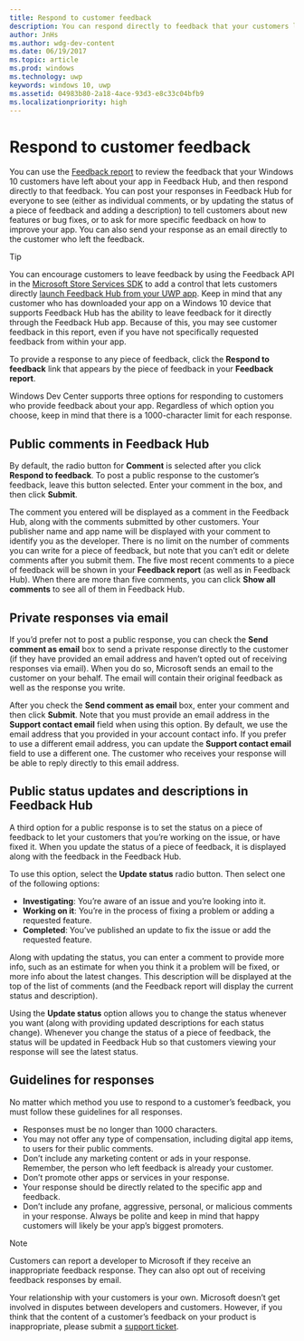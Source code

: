 ```yaml
---
title: Respond to customer feedback
description: You can respond directly to feedback that your customers leave in Feedback Hub.
author: JnHs
ms.author: wdg-dev-content
ms.date: 06/19/2017
ms.topic: article
ms.prod: windows
ms.technology: uwp
keywords: windows 10, uwp
ms.assetid: 04983b80-2a18-4ace-93d3-e8c33c04bfb9
ms.localizationpriority: high
---
```


# Respond to customer feedback

You can use the [Feedback report](feedback-report.md) to review the feedback that your Windows 10 customers have left about your app in Feedback Hub, and then respond directly to that feedback. You can post your responses in Feedback Hub for everyone to see (either as individual comments, or by updating the status of a piece of feedback and adding a description) to tell customers about new features or bug fixes, or to ask for more specific feedback on how to improve your app. You can also send your response as an email directly to the customer who left the feedback.

> [!TIP]
> You can encourage customers to leave feedback by using the Feedback API in the [Microsoft Store Services SDK](http://aka.ms/store-em-sdk) to add a control that lets customers directly [launch Feedback Hub from your UWP app](../monetize/launch-feedback-hub-from-your-app.md). Keep in mind that any customer who has downloaded your app on a Windows 10 device that supports Feedback Hub has the ability to leave feedback for it directly through the Feedback Hub app. Because of this, you may see customer feedback in this report, even if you have not specifically requested feedback from within your app.

To provide a response to any piece of feedback, click the **Respond to feedback** link that appears by the piece of feedback in your **Feedback report**.

Windows Dev Center supports three options for responding to customers who provide feedback about your app. Regardless of which option you choose, keep in mind that there is a 1000-character limit for each response.

## Public comments in Feedback Hub

By default, the radio button for **Comment** is selected after you click **Respond to feedback**. To post a public response to the customer’s feedback, leave this button selected. Enter your comment in the box, and then click **Submit**.

The comment you entered will be displayed as a comment in the Feedback Hub, along with the comments submitted by other customers. Your publisher name and app name will be displayed with your comment to identify you as the developer. There is no limit on the number of comments you can write for a piece of feedback, but note that you can’t edit or delete comments after you submit them. The five most recent comments to a piece of feedback will be shown in your **Feedback report** (as well as in Feedback Hub). When there are more than five comments, you can click **Show all comments** to see all of them in Feedback Hub.


## Private responses via email

If you’d prefer not to post a public response, you can check the **Send comment as email** box to send a private response directly to the customer (if they have provided an email address and haven’t opted out of receiving responses via email). When you do so, Microsoft sends an email to the customer on your behalf. The email will contain their original feedback as well as the response you write.

After you check the **Send comment as email** box, enter your comment and then click **Submit**. Note that you must provide an email address in the **Support contact email** field when using this option. By default, we use the email address that you provided in your account contact info. If you prefer to use a different email address, you can update the **Support contact email** field to use a different one. The customer who receives your response will be able to reply directly to this email address.


## Public status updates and descriptions in Feedback Hub

A third option for a public response is to set the status on a piece of feedback to let your customers that you’re working on the issue, or have fixed it. When you update the status of a piece of feedback, it is displayed along with the feedback in the Feedback Hub.

To use this option, select the **Update status** radio button. Then select one of the following options:

- **Investigating**: You’re aware of an issue and you’re looking into it.
- **Working on it**: You’re in the process of fixing a problem or adding a requested feature.
- **Completed**: You’ve published an update to fix the issue or add the requested feature.

Along with updating the status, you can enter a comment to provide more info, such as an estimate for when you think it a problem will be fixed, or more info about the latest changes. This description will be displayed at the top of the list of comments (and the Feedback report will display the current status and description).

Using the **Update status** option allows you to change the status whenever you want (along with providing updated descriptions for each status change). Whenever you change the status of a piece of feedback, the status will be updated in Feedback Hub so that customers viewing your response will see the latest status.


## Guidelines for responses

No matter which method you use to respond to a customer’s feedback, you must follow these guidelines for all responses.
- Responses must be no longer than 1000 characters.
- You may not offer any type of compensation, including digital app items, to users for their public comments.
- Don’t include any marketing content or ads in your response. Remember, the person who left feedback is already your customer.
- Don’t promote other apps or services in your response.
- Your response should be directly related to the specific app and feedback.
- Don’t include any profane, aggressive, personal, or malicious comments in your response. Always be polite and keep in mind that happy customers will likely be your app’s biggest promoters.

> [!NOTE]
> Customers can report a developer to Microsoft if they receive an inappropriate feedback response. They can also opt out of receiving feedback responses by email.

Your relationship with your customers is your own. Microsoft doesn’t get involved in disputes between developers and customers. However, if you think that the content of a customer’s feedback on your product is inappropriate, please submit a [support ticket](http://go.microsoft.com/fwlink/p/?LinkID=401178).
